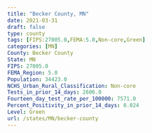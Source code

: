 ```yaml
---
title: "Becker County, MN"
date: 2021-03-31
draft: false
type: county
tags: [FIPS:27005.0,FEMA:5.0,Non-core,Green]
categories: [MN]
County: Becker County
State: MN
FIPS: 27005.0
FEMA_Region: 5.0
Population: 34423.0
NCHS_Urban_Rural_Classification: Non-core
Tests_in_prior_14_days: 2606.0
Fourteen_day_test_rate_per_100000: 7571.0
Percent_Positivity_in_prior_14_days: 0.024
Level: Green
url: /states/MN/becker-county
---
```



